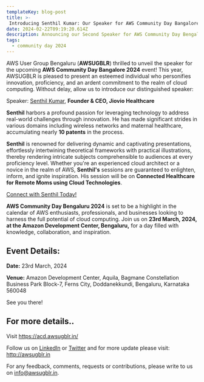 ```yaml
---
templateKey: blog-post
title: >-
 Introducing Senthil Kumar: Our Speaker for AWS Community Day Bangalore 2024!
date: 2024-02-22T09:19:20.614Z
description: Announcing our Second Speaker for AWS Community Day Bengaluru 2024.
tags:
  - community day 2024
---
```


AWS User Group Bengaluru (**AWSUGBLR**) thrilled to unveil the speaker for the upcoming **AWS Community Day Bangalore 2024** event! This year, AWSUGBLR is pleased to present an esteemed individual who personifies innovation, proficiency, and an ardent commitment to the realm of cloud computing. Without delay, allow us to introduce our distinguished speaker:

Speaker: [Senthil Kumar](https://linkedin.com/in/senthilkumar-murugesan/), **Founder & CEO, Jiovio Healthcare**

**Senthil** harbors a profound passion for leveraging technology to address real-world challenges through innovation. He has made significant strides in various domains including wireless networks and maternal healthcare, accumulating nearly **10 patents** in the process.

**Senthil** is renowned for delivering dynamic and captivating presentations, effortlessly intertwining theoretical frameworks with practical illustrations, thereby rendering intricate subjects comprehensible to audiences at every proficiency level. Whether you're an experienced cloud architect or a novice in the realm of AWS, **Senthil's** sessions are guaranteed to enlighten, inform, and ignite inspiration. His session will be on **Connected Healthcare for Remote Moms using Cloud Technologies**.

[Connect with Senthil Today!](https://linkedin.com/in/senthilkumar-murugesan/)

**AWS Community Day Bengaluru 2024** is set to be a highlight in the calendar of AWS enthusiasts, professionals, and businesses looking to harness the full potential of cloud computing. Join us on **23rd March, 2024, at the Amazon Development Center, Bengaluru,** for a day filled with knowledge, collaboration, and inspiration.

## Event Details:

**Date:** 23rd March, 2024

**Venue:** Amazon Development Center, Aquila, Bagmane Constellation Business Park Block-7, Ferns City, Doddanekkundi, Bengaluru, Karnataka 560048

See you there!

## For more details..

Visit  <https://acd.awsugblr.in/>

Follow us on [LinkedIn](https://www.linkedin.com/in/awsugblr/) or [Twitter](https://twitter.com/awsugblr) and for more update please visit: <http://awsugblr.in>

For any feedback, comments, requests or contributions, please write to us on [info@awsugblr.in](<mailto: info@awsugblr.in>).

